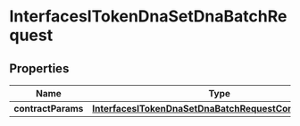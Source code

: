 
# InterfacesITokenDnaSetDnaBatchRequest

## Properties
Name | Type | Description | Notes
------------ | ------------- | ------------- | -------------
**contractParams** | [**InterfacesITokenDnaSetDnaBatchRequestContractParams**](InterfacesITokenDnaSetDnaBatchRequestContractParams.md) |  | 



